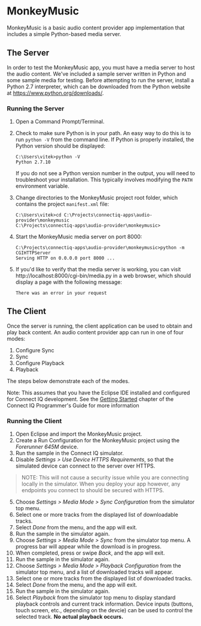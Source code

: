 # MonkeyMusic
MonkeyMusic is a basic audio content provider app implementation that includes a simple Python-based media server.

## The Server
In order to test the MonkeyMusic app, you must have a media server to host the audio content. We've included a sample server written in Python and some sample media for testing. Before attempting to run the server, install a Python 2.7 interpreter, which can be downloaded from the Python website at https://www.python.org/downloads/.

### Running the Server
1. Open a Command Prompt/Terminal.
2. Check to make sure Python is in your path. An easy way to do this is to run `python -V` from the command line. If Python is properly installed, the Python version should be displayed:

    ```
    C:\Users\vitek>python -V
    Python 2.7.10
    ```

    If you do not see a Python version number in the output, you will need to troubleshoot your installation. This typically involves modifying the `PATH` environment variable.

3. Change directories to the MonkeyMusic project root folder, which contains the project `manifest.xml` file:
    
    ```
    C:\Users\vitek>cd C:\Projects\connectiq-apps\audio-provider\monkeymusic
    C:\Projects\connectiq-apps\audio-provider\monkeymusic>
    ```

4. Start the MonkeyMusic media server on port 8000:

    ```
    C:\Projects\connectiq-apps\audio-provider\monkeymusic>python -m CGIHTTPServer
    Serving HTTP on 0.0.0.0 port 8000 ...
    ```

5. If you'd like to verify that the media server is working, you can visit http://localhost:8000/cgi-bin/media.py in a web browser, which should display a page with the following message:

    ```
    There was an error in your request
    ```

## The Client
Once the server is running, the client application can be used to obtain and play back content. An audio content provider app can run in one of four modes:

1. Configure Sync
2. Sync
3. Configure Playback
4. Playback

The steps below demonstrate each of the modes.

Note: This assumes that you have the Eclipse IDE installed and configured for Connect IQ development. See the [Getting Started](https://developer.garmin.com/connect-iq/programmers-guide/getting-started/) chapter of the Connect IQ Programmer's Guide for more information

### Running the Client
1. Open Eclipse and import the MonkeyMusic project.
2. Create a Run Configuration for the MonkeyMusic project using the _Forerunner 645M_ device.
3. Run the sample in the Connect IQ simulator.
4. Disable _Settings > Use Device HTTPS Requirements_, so that the simulated device can connect to the server over HTTPS.
> NOTE: This will not cause a security issue while you are connecting locally in the simulator. When you deploy your app however, any endpoints you connect to should be secured with HTTPS.
5. Choose _Settings > Media Mode > Sync Configuration_ from the simulator top menu.
6. Select one or more tracks from the displayed list of downloadable tracks.
7. Select _Done_ from the menu, and the app will exit.
8. Run the sample in the simulator again.
9. Choose _Settings > Media Mode > Sync_ from the simulator top menu. A progress bar will appear while the download is in progress.
10. When completed, press or swipe _Back_, and the app will exit.
11. Run the sample in the simulator again.
12. Choose _Settings > Media Mode > Playback Configuration_ from the simulator top menu, and a list of downloaded tracks will appear.
13. Select one or more tracks from the displayed list of downloaded tracks.
14. Select _Done_ from the menu, and the app will exit.
15. Run the sample in the simulator again.
16. Select _Playback_ from the simulator top menu to display standard playback controls and current track information. Device inputs (buttons, touch screen, etc., depending on the devcie) can be used to control the selected track. **No actual playback occurs.**
